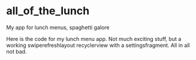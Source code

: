 # all_of_the_lunch
My app for lunch menus, spaghetti galore

Here is the code for my lunch menu app. Not much exciting stuff, but a working swiperefreshlayout recyclerview with a settingsfragment.
All in all not bad.
